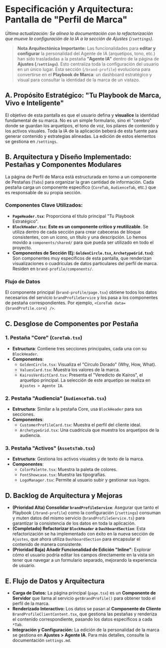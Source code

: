 # Especificación y Arquitectura: Pantalla de "Perfil de Marca"

*Última actualización: Se alinea la documentación con la refactorización que mueve la configuración de la IA a la sección de Ajustes (`/settings`).*

> **Nota Arquitectónica Importante:** Las funcionalidades para **editar y configurar** la personalidad del Agente de IA (arquetipos, tono, etc.) han sido trasladadas a la pestaña **"Agente IA"** dentro de la página de **Ajustes (`/settings`)**. Esto centraliza toda la configuración del usuario en un único lugar. Esta sección (`/brand-profile`) evoluciona para convertirse en el **Playbook de Marca**: un dashboard estratégico y visual para consultar la identidad de la marca de un vistazo.

## A. Propósito Estratégico: "Tu Playbook de Marca, Vivo e Inteligente"

El objetivo de esta pantalla es que el usuario defina y **visualice** la identidad fundamental de su marca. No es un simple formulario, sino el "cerebro" donde se guardan los arquetipos, el tono de voz, los pilares de contenido y los activos visuales. Toda la IA de la aplicación beberá de esta fuente para generar contenido y estrategias alineadas. La edición de estos elementos se gestiona en `/settings`.

## B. Arquitectura y Diseño Implementado: Pestañas y Componentes Modulares

La página de Perfil de Marca está estructurada en torno a un componente de Pestañas (`Tabs`) para organizar la gran cantidad de información. Cada pestaña carga un componente específico (`CoreTab`, `AudienceTab`, etc.) que es responsable de su propia sección.

### Componentes Clave Utilizados:
-   **`PageHeader.tsx`**: Proporciona el título principal "Tu Playbook Estratégico".
-   **`BlockHeader.tsx`**: **Este es un componente crítico y reutilizable**. Se utiliza dentro de cada sección para crear cabeceras de bloque consistentes, con un icono, un título y una descripción. Lo hemos movido a `components/shared/` para que pueda ser utilizado en todo el proyecto.
-   **Componentes de Sección (Ej: `GoldenCircle.tsx`, `ArchetypeGrid.tsx`)**: Son componentes muy específicos de esta pantalla, que renderizan visualizaciones o cuadrículas de datos particulares del perfil de marca. Residen en `brand-profile/components/`.

### Flujo de Datos
El componente principal (`brand-profile/page.tsx`) obtiene todos los datos necesarios del servicio `brandProfileService` y los pasa a los componentes de pestaña correspondientes. Por ejemplo, `<CoreTab data={brandProfile.core} />`.

## C. Desglose de Componentes por Pestaña

### 1. Pestaña "Core" (`CoreTab.tsx`)
-   **Estructura**: Contiene tres secciones principales, cada una con su `BlockHeader`.
-   **Componentes**:
    -   `GoldenCircle.tsx`: Visualiza el "Círculo Dorado" (Why, How, What).
    -   `ValuesCard.tsx`: Muestra los valores de la marca.
    -   `KairosVerdictCard.tsx`: Presenta el "Veredicto de Kairos", el arquetipo principal. La selección de este arquetipo se realiza en `Ajustes > Agente IA`.

### 2. Pestaña "Audiencia" (`AudienceTab.tsx`)
-   **Estructura**: Similar a la pestaña Core, usa `BlockHeader` para sus secciones.
-   **Componentes**:
    -   `CustomerProfileCard.tsx`: Muestra el perfil del cliente ideal.
    -   `ArchetypeGrid.tsx`: Una cuadrícula que muestra los arquetipos de la audiencia.

### 3. Pestaña "Activos" (`AssetsTab.tsx`)
-   **Estructura**: Gestiona los activos visuales y de texto de la marca.
-   **Componentes**:
    -   `ColorPalette.tsx`: Muestra la paleta de colores.
    -   `FontShowcase.tsx`: Muestra las tipografías.
    -   `LogoManager.tsx`: Permite al usuario subir y gestionar sus logos.

## D. Backlog de Arquitectura y Mejoras

-   **(Prioridad Alta) Consolidar `brandProfileService`**: Asegurar que tanto el Playbook (`/brand-profile`) como la configuración (`/settings`) consuman y muten datos del mismo servicio (`brandProfileService.ts`) para garantizar la consistencia de los datos en toda la aplicación.
-   **(Completado) Refactorizar `BlockHeader` a `DashboardSection`**: Esta refactorización se ha implementado con éxito en la nueva sección de `Ajustes`, que ahora utiliza `DashboardSection` para encapsular el contenido de manera consistente.
-   **(Prioridad Baja) Añadir Funcionalidad de Edición "Inline"**: Explorar cómo el usuario podría editar los campos directamente en la vista sin tener que navegar a un formulario separado, mejorando la experiencia de usuario.

## E. Flujo de Datos y Arquitectura

-   **Carga de Datos:** La página principal (`page.tsx`) es un **Componente de Servidor** que llama al servicio `getBrandProfile()` para obtener todo el perfil de la marca.
-   **Renderizado Interactivo:** Los datos se pasan al **Componente de Cliente** `BrandProfileClientContent.tsx`, que gestiona las pestañas y renderiza el contenido correspondiente, pasando los datos específicos a cada `*Tab`.
-   **Integración y Configuración:** La edición de la personalidad de la marca se gestiona en **Ajustes > Agente IA**. Para más detalles, consulte la documentación `settings.md`. 